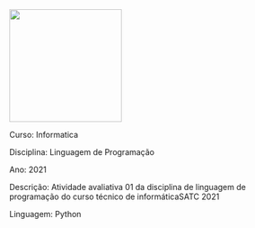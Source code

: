 <img align="top" width="200" height="200" src="https://www1.satc.edu.br/portais/alunos/assets/img/logoSatc.png">


Curso: Informatica

Disciplina:  Linguagem de Programação  

Ano: 2021

Descrição: Atividade avaliativa 01 da disciplina de linguagem de programação do curso técnico de informáticaSATC 2021

Linguagem: Python

